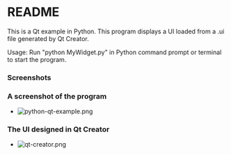 # README #

This is a Qt example in Python. This program displays a UI loaded from a .ui file generated by Qt Creator.

Usage:
Run "python MyWidget.py" in Python command prompt or terminal to start the program.

### Screenshots ###

### A screenshot of the program ###
* ![python-qt-example.png](https://bitbucket.org/repo/nbez5M/images/3191483234-python-qt-example.png)

### The UI designed in Qt Creator ###
* ![qt-creator.png](https://bitbucket.org/repo/nbez5M/images/2689078723-qt-creator.png)